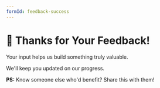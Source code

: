 ```yaml
---
formId: feedback-success
---
```


# 🙏 Thanks for Your Feedback!

Your input helps us build something truly valuable.

We'll keep you updated on our progress.

**PS:** Know someone else who'd benefit? Share this with them!
